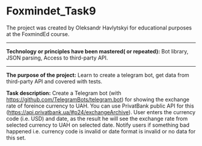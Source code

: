 # Foxmindet_Task9

The project was created by Oleksandr Havlytskyi for educational purposes at the FoxmindEd course.
____
**Technology or principles have been mastered( or repeated):** Bot library, JSON parsing, Access to third-party API.
____
**The purpose of the project:** Learn to create a telegram bot, get data from third-party API and covered with tests.

**Task description:** Create a Telegram bot (with https://github.com/TelegramBots/telegram.bot) for showing the exchange rate of foreince currency to UAH.
You can use PrivatBank public API for this (https://api.privatbank.ua/#p24/exchangeArchive).
User enters the currency code (i.e. USD) and date, as the result he will see the exchange rate from selected currency to UAH on selected date.
Notify users if something bad happened i.e. currency code is invalid or date format is invalid or no data for this set.